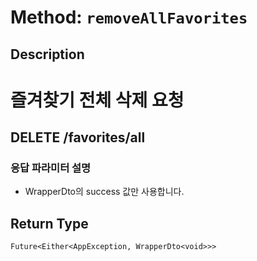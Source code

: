 # Method: `removeAllFavorites`

## Description

# 즐겨찾기 전체 삭제 요청

 ## DELETE /favorites/all

 ### 응답 파라미터 설명

 - WrapperDto의 success 값만 사용합니다.

## Return Type
`Future<Either<AppException, WrapperDto<void>>>`

